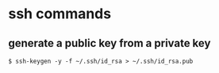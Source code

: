 # ssh commands
## generate a public key from a private key
```shell
$ ssh-keygen -y -f ~/.ssh/id_rsa > ~/.ssh/id_rsa.pub
```

